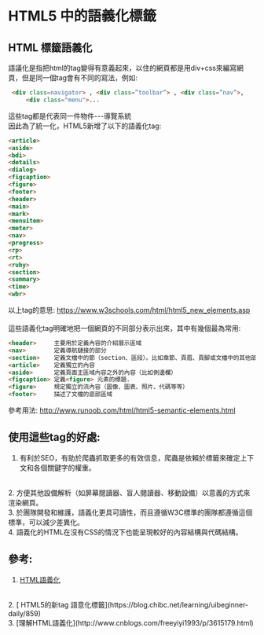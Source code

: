 # HTML5 中的語義化標籤

## HTML 標籤語義化
語議化是指把html的tag變得有意義起來，以住的網頁都是用div+css來編寫網頁，但是同一個tag會有不同的寫法，例如: 
```html
 <div class=navigator> , <div class=”toolbar”> , <div class=”nav”>,
     <div class="menu">...
```
這些tag都是代表同一件物件---導覽系統
<br>
因此為了統一化，HTML5新增了以下的語義化tag:
```html
<article>	
<aside>	
<bdi>	
<details>
<dialog>	
<figcaption>
<figure>	
<footer>	
<header>	
<main>
<mark>	
<menuitem>
<meter>	
<nav>	
<progress>
<rp>
<rt>	
<ruby>
<section>	
<summary>
<time>	
<wbr>
```
以上tag的意思: https://www.w3schools.com/html/html5_new_elements.asp
<br>
<br>
這些語義化tag明確地把一個網頁的不同部分表示出來，其中有幾個最為常用:
```html
<header>     主要用於定義內容的介紹展示區域
<nav>        定義導航鏈接的部分
<section>    定義文檔中的節（section、區段）。比如章節、頁眉、頁腳或文檔中的其他部分。
<article>    定義獨立的內容
<aside>      定義頁面主區域內容之外的內容（比如側邊欄）
<figcaption> 定義<figure> 元素的標題.
<figure>     規定獨立的流內容（圖像、圖表、照片、代碼等等）
<footer>     描述了文檔的底部區域
```
參考用法: http://www.runoob.com/html/html5-semantic-elements.html

## 使用這些tag的好處:
1. 有利於SEO，有助於爬蟲抓取更多的有效信息，爬蟲是依賴於標籤來確定上下文和各個關鍵字的權重。
<br>
2. 方便其他設備解析（如屏幕閱讀器、盲人閱讀器、移動設備）以意義的方式來渲染網頁。
<br>
3. 於團隊開發和維護，語義化更具可讀性，而且遵循W3C標準的團隊都遵循這個標準，可以減少差異化。
<br>
4. 語義化的HTML在沒有CSS的情況下也能呈現較好的內容結構與代碼結構。

## 參考:

1. [HTML語義化](https://segmentfault.com/a/1190000005626375)
<br>
2. [ HTML5的新tag 語意化標籤](https://blog.chibc.net/learning/uibeginner-daily/859)
<br>
3. [理解HTML語義化](http://www.cnblogs.com/freeyiyi1993/p/3615179.html)